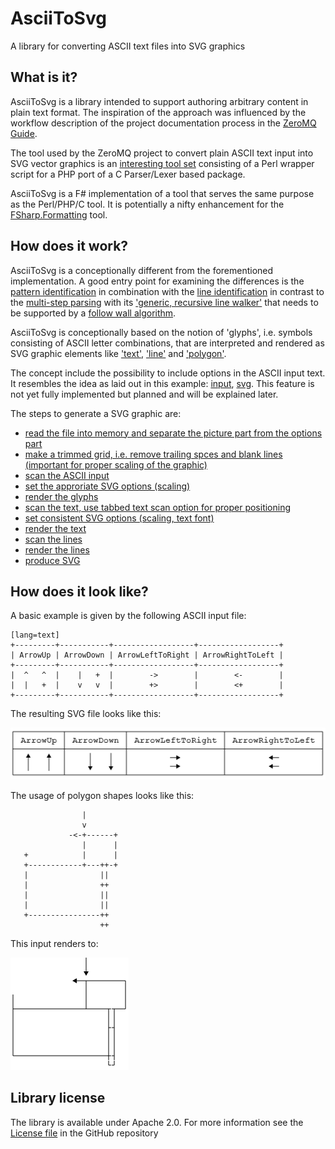 AsciiToSvg
==========

A library for converting ASCII text files into SVG graphics

## What is it?

AsciiToSvg is a library intended to support authoring arbitrary content in plain text format. 
The inspiration of the approach was influenced by the workflow description 
of the project documentation process in the [ZeroMQ Guide][2].

The tool used by the ZeroMQ project to convert plain ASCII text input into SVG vector graphics is an 
[interesting tool set][3] consisting of a Perl wrapper script for a PHP port of a C Parser/Lexer based package. 

AsciiToSvg is a F# implementation of a tool that serves the same purpose as the Perl/PHP/C tool.
It is potentially a nifty enhancement for the [FSharp.Formatting](https://github.com/tpetricek/FSharp.Formatting) tool.

## How does it work?

AsciiToSvg is a conceptionally different from the forementioned implementation. 
A good entry point for examining the differences is the 
[pattern identification][4] in combination with the [line identification][5]
in contrast to the [multi-step parsing][6] with its ['generic, recursive line walker'][7] 
that needs to be supported by a [follow wall algorithm][8].

AsciiToSvg is conceptionally based on the notion of 'glyphs', i.e. symbols consisting of ASCII letter combinations, that are 
interpreted and rendered as SVG graphic elements like ['text'][9], 
['line'][10] and ['polygon'][11].

The concept include the possibility to include options in the ASCII input text. 
It resembles the idea as laid out in this example: 
[input](https://github.com/imatix/zguide/blob/master/bin/asciitosvg/logo.txt), 
[svg](https://github.com/imatix/zguide/blob/master/bin/asciitosvg/logo.svg).
This feature is not yet fully implemented but planned and will be explained later.

The steps to generate a SVG graphic are:

* [read the file into memory and separate the picture part from the options part](https://github.com/fbmnds/AsciiToSvg/blob/master/AsciiToSvg/AsciiToSvg.Tests/TxtFileTests.fs#L141)
* [make a trimmed grid, i.e. remove trailing spces and blank lines (important for proper scaling of the graphic)](https://github.com/fbmnds/AsciiToSvg/blob/master/AsciiToSvg/AsciiToSvg.Tests/TxtFileTests.fs#L178)
* [scan the ASCII input](https://github.com/fbmnds/AsciiToSvg/blob/master/AsciiToSvg/AsciiToSvg.Tests/GlyphScannerTests.fs#L54)
* [set the approriate SVG options (scaling)](https://github.com/fbmnds/AsciiToSvg/blob/master/AsciiToSvg/AsciiToSvg.Tests/GlyphRendererTests.fs#L63)
* [render the glyphs](https://github.com/fbmnds/AsciiToSvg/blob/master/AsciiToSvg/AsciiToSvg.Tests/GlyphRendererTests.fs#L69)
* [scan the text, use tabbed text scan option for proper positioning](https://github.com/fbmnds/AsciiToSvg/blob/master/AsciiToSvg/AsciiToSvg.Tests/TextScannerTests.fs#L34)
* [set consistent SVG options (scaling, text font)](https://github.com/fbmnds/AsciiToSvg/blob/master/AsciiToSvg/AsciiToSvg.Tests/TextRendererTests.fs#L44)
* [render the text](https://github.com/fbmnds/AsciiToSvg/blob/master/AsciiToSvg/AsciiToSvg.Tests/TextRendererTests.fs#L51)
* [scan the lines](https://github.com/fbmnds/AsciiToSvg/blob/master/AsciiToSvg/AsciiToSvg.Tests/LineScannerTests.fs#L63)
* [render the lines](https://github.com/fbmnds/AsciiToSvg/blob/master/AsciiToSvg/AsciiToSvg.Tests/LineRendererTests.fs#L47)
* [produce SVG](https://github.com/fbmnds/AsciiToSvg/blob/master/AsciiToSvg/AsciiToSvg.Tests/LineRendererTests.fs#L52)

## How does it look like?

A basic example is given by the following ASCII input file:

    [lang=text]
    +---------+-----------+------------------+------------------+
    | ArrowUp | ArrowDown | ArrowLeftToRight | ArrowRightToLeft |
    +---------+-----------+------------------+------------------+
    |  ^   ^  |    |   +  |        ->        |        <-        |
    |  |   +  |    v   v  |        +>        |        <+        |
    +---------+-----------+------------------+------------------+ 

The resulting SVG file looks like this:

![ArrowGlyphsWithFrame](https://github.com/fbmnds/AsciiToSvg/blob/master/AsciiToSvg/AsciiToSvg.Tests/TestPngFiles/ArrowGlyphsWithFrame.png?raw=true)


The usage of polygon shapes looks like this:

``` text
                |
                v
             -<-+------+
                |      |
   +            |      |
   +------------+---++-+
   |                ||
   |                ++
   |                ||
   |                ||
   +----------------++
                    ++
```

This input renders to:

![TestPolygonBox](https://github.com/fbmnds/AsciiToSvg/blob/master/AsciiToSvg/AsciiToSvg.Tests/TestPngFiles/TestPolygonBox.png?raw=true)
                    
## Library license

The library is available under Apache 2.0. For more information see the [License file][1] in the GitHub repository

 [1]: https://github.com/fbmnds/a2svg/blob/master/LICENSE
 [2]: http://zguide.zeromq.org/page:all#Removing-Friction
 [3]: https://github.com/imatix/zguide/tree/master/bin/asciitosvg
 [4]: https://github.com/fbmnds/AsciiToSvg/blob/master/AsciiToSvg/AsciiToSvg/GlyphScanner.fs
 [5]: https://github.com/fbmnds/AsciiToSvg/blob/master/AsciiToSvg/AsciiToSvg/LineScanner.fs
 [6]: https://github.com/imatix/zguide/blob/master/bin/asciitosvg/ASCIIToSVG.php#L1323
 [7]: https://github.com/imatix/zguide/blob/master/bin/asciitosvg/ASCIIToSVG.php#L1926
 [8]: https://github.com/imatix/zguide/blob/master/bin/asciitosvg/ASCIIToSVG.php#L2043
 [9]: http://www.w3.org/TR/SVG/text.html#TextElement
 [10]: http://www.w3.org/TR/SVG/shapes.html#LineElement
 [11]: http://www.w3.org/TR/SVG/shapes.html#PolygonElement